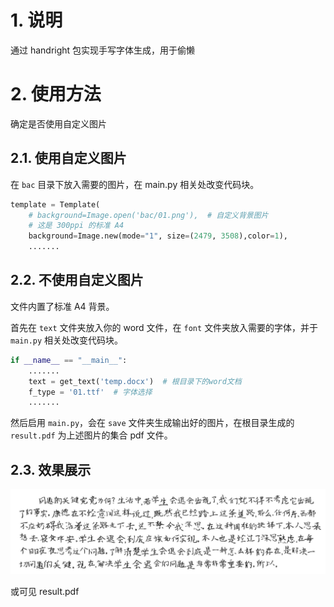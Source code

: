 # 1. 说明

通过 handright 包实现手写字体生成，用于偷懒

# 2. 使用方法

确定是否使用自定义图片

## 2.1. 使用自定义图片

在 `bac` 目录下放入需要的图片，在 main.py 相关处改变代码块。

```python
template = Template(
    # background=Image.open('bac/01.png'),  # 自定义背景图片
    # 这是 300ppi 的标准 A4
    background=Image.new(mode="1", size=(2479, 3508),color=1),
    .......
```

## 2.2. 不使用自定义图片

文件内置了标准 A4 背景。

首先在 `text` 文件夹放入你的 word 文件，在 `font` 文件夹放入需要的字体，并于`main.py` 相关处改变代码块。

```python
if __name__ == "__main__":
    .......
    text = get_text('temp.docx')  # 根目录下的word文档
    f_type = '01.ttf'  # 字体选择
    .......
```

然后启用 `main.py`，会在 `save` 文件夹生成输出好的图片，在根目录生成的 `result.pdf` 为上述图片的集合 pdf 文件。

## 2.3. 效果展示

![1](README_fig/1.jpg)

或可见 result.pdf
